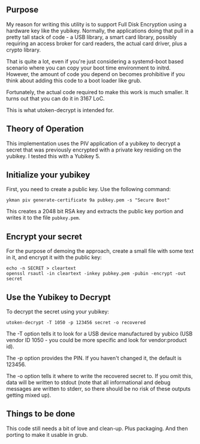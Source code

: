 
## Purpose

My reason for writing this utility is to support Full Disk Encryption
using a hardware key like the yubikey. Normally, the applications
doing that pull in a pretty tall stack of code - a USB library,
a smart card library, possibly requiring an access broker for card
readers, the actual card driver, plus a crypto library.

That is quite a lot, even if you're just considering a systemd-boot
based scenario where you can copy your boot time environment
to initrd.  However, the amount of code you depend on becomes
prohibitive if you think about adding this code to a boot loader
like grub.

Fortunately, the actual code required to make this work is much smaller.
It turns out that you can do it in 3167 LoC.

This is what utoken-decrypt is intended for.

## Theory of Operation

This implementation uses the PIV application of a yubikey to decrypt a secret that
was previously encrypted with a private key residing on the yubikey. I tested this
with a Yubikey 5.

## Initialize your yubikey

First, you need to create a public key. Use the following command:

	ykman piv generate-certificate 9a pubkey.pem -s "Secure Boot"

This creates a 2048 bit RSA key and extracts the public key portion and
writes it to the file ``pubkey.pem``.

## Encrypt your secret

For the purpose of demoing the approach, create a small file with some text in it,
and encrypt it with the public key:

	echo -n SECRET > cleartext
	openssl rsautl -in cleartext -inkey pubkey.pem -pubin -encrypt -out secret

## Use the Yubikey to Decrypt

To decrypt the secret using your yubikey:

	utoken-decrypt -T 1050 -p 123456 secret -o recovered

The -T option tells it to look for a USB device manufactured by yubico (USB vendor
ID 1050 - you could be more specific and look for vendor:product id).

The -p option provides the PIN. If you haven't changed it, the default is 123456.

The -o option tells it where to write the recovered secret to. If you omit this,
data will be written to stdout (note that all informational and debug messages
are written to stderr, so there should be no risk of these outputs getting mixed up).

## Things to be done

This code still needs a bit of love and clean-up. Plus packaging. And
then porting to make it usable in grub.
